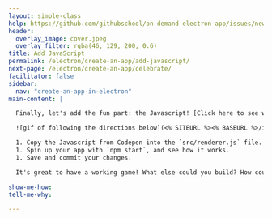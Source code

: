 ```yaml
---
layout: simple-class
help: https://github.com/githubschool/on-demand-electron-app/issues/new?title=I%20need%20help&body=Describe%20what%20you%20need%20help%20with%20here.
header:
  overlay_image: cover.jpeg
  overlay_filter: rgba(46, 129, 200, 0.6)
title: Add JavaScript
permalink: /electron/create-an-app/add-javascript/
next-page: /electron/create-an-app/celebrate/
facilitator: false
sidebar:
  nav: "create-an-app-in-electron"
main-content: |

  Finally, let's add the fun part: the Javascript! [Click here to see what this commit should look like](https://github.com/githubschool/on-demand-electron-app/commit/1d6e34a7c5a44a37f5c952950a2abfdf3b423f22).

  ![gif of following the directions below](<% SITEURL %><% BASEURL %>/images/gifs/electron/electron1-add-javascript.gif)

  1. Copy the Javascript from Codepen into the `src/renderer.js` file.
  1. Spin up your app with `npm start`, and see how it works.
  1. Save and commit your changes.

  It's great to have a working game! What else could you build? How could you change this game? Feel free to make it your own by changing the images, changing the game functionality, or even adding sound!

show-me-how:
tell-me-why:

---
```


